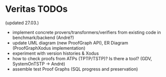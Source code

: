 Veritas TODOs
==================

(updated 27.03.)
* implement concrete provers/transformers/verifiers from existing code in benchmark/backend (André?)
* update UML diagram (new ProofGraph API), ER Diagram (ProofGraphXodus implementation)
* experiment with version histories & Xodus
* how to check proofs from ATPs (TPTP/TSTP)? Is there a tool? (GDV,
  SystemOnTSTP -> André)
* assemble test Proof Graphs (SQL progress and preservation)



